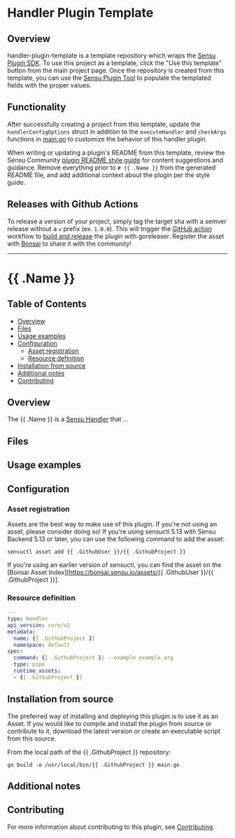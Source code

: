 # Handler Plugin Template

## Overview
handler-plugin-template is a template repository which wraps the [Sensu Plugin SDK][2].
To use this project as a template, click the "Use this template" button from the main project page.
Once the repository is created from this template, you can use the [Sensu Plugin Tool][9] to
populate the templated fields with the proper values.

## Functionality

After successfully creating a project from this template, update the `handlerConfigOptions` struct in
addition to the `executeHandler` and `checkArgs` functions in [main.go][7] to customize the behavior
of this handler plugin.

When writing or updating a plugin's README from this template, review the Sensu Community
[plugin README style guide][3] for content suggestions and guidance. Remove everything
prior to `# {{ .Name }}` from the generated README file, and add additional context about the
plugin per the style guide.

## Releases with Github Actions

To release a version of your project, simply tag the target sha with a semver release without a `v`
prefix (ex. `1.0.0`). This will trigger the [GitHub action][5] workflow to [build and release][4]
the plugin with goreleaser. Register the asset with [Bonsai][8] to share it with the community!

***

# {{ .Name }}

## Table of Contents
- [Overview](#overview)
- [Files](#files)
- [Usage examples](#usage-examples)
- [Configuration](#configuration)
  - [Asset registration](#asset-registration)
  - [Resource definition](#resource-definition)
- [Installation from source](#installation-from-source)
- [Additional notes](#additional-notes)
- [Contributing](#contributing)

## Overview

The {{ .Name }} is a [Sensu Handler][6] that ...

## Files

## Usage examples

## Configuration

### Asset registration

Assets are the best way to make use of this plugin. If you're not using an asset, please consider
doing so! If you're using sensuctl 5.13 with Sensu Backend 5.13 or later, you can use the following
command to add the asset:

```
sensuctl asset add {{ .GithubUser }}/{{ .GithubProject }}
```

If you're using an earlier version of sensuctl, you can find the asset on the [Bonsai Asset Index][https://bonsai.sensu.io/assets/{{ .GithubUser }}/{{ .GithubProject }}].

### Resource definition

```yml
---
type: Handler
api_version: core/v2
metadata:
  name: {{ .GithubProject }}
  namespace: default
spec:
  command: {{ .GithubProject }} --example example_arg
  type: pipe
  runtime_assets:
  - {{ .GithubProject }}
```

## Installation from source

The preferred way of installing and deploying this plugin is to use it as an Asset. If you would
like to compile and install the plugin from source or contribute to it, download the latest version
or create an executable script from this source.

From the local path of the {{ .GithubProject }} repository:

```
go build -o /usr/local/bin/{{ .GithubProject }} main.go
```

## Additional notes

## Contributing

For more information about contributing to this plugin, see [Contributing][1].

[1]: https://github.com/sensu/sensu-go/blob/master/CONTRIBUTING.md
[2]: github.com/sensu-community/sensu-plugin-sdk
[3]: https://github.com/sensu-plugins/community/blob/master/PLUGIN_STYLEGUIDE.md
[4]: https://github.com/sensu-community/handler-plugin-template/blob/master/.github/workflows/release.yml
[5]: https://github.com/sensu-community/handler-plugin-template/actions
[6]: https://docs.sensu.io/sensu-go/latest/reference/handlers/
[7]: https://github.com/sensu-community/handler-plugin-template/blob/master/main.go
[8]: https://bonsai.sensu.io/
[9]: https://github.com/sensu-community/sensu-plugin-tool